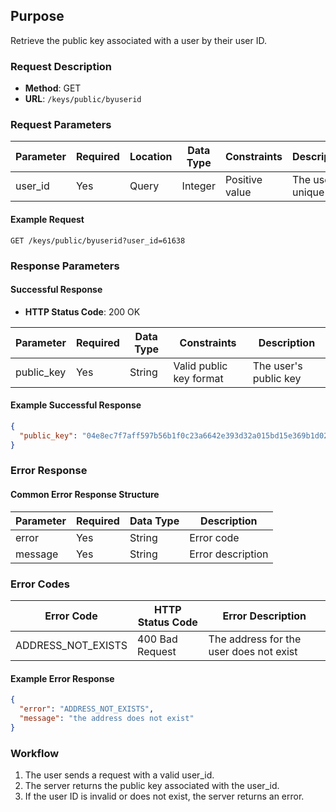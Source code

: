 
## Purpose
Retrieve the public key associated with a user by their user ID.

### Request Description
- **Method**: GET  
- **URL**: `/keys/public/byuserid`

### Request Parameters

| Parameter   | Required | Location | Data Type | Constraints      | Description                           |
| ----------- | -------- | -------- | --------- | ---------------- | ------------------------------------- |
| user_id     | Yes      | Query    | Integer   | Positive value   | The user's unique ID                  |

#### Example Request
```
GET /keys/public/byuserid?user_id=61638
```

### Response Parameters

#### Successful Response
- **HTTP Status Code**: 200 OK

| Parameter    | Required | Data Type | Constraints         | Description                       |
| ------------ | -------- | --------- | ------------------- | --------------------------------- |
| public_key   | Yes      | String    | Valid public key format| The user's public key             |

#### Example Successful Response
```json
{
  "public_key": "04e8ec7f7aff597b56b1f0c23a6642e393d32a015bd15e369b1d0234948322940613a49ecee827983d7e5b38c5535af33106dcdf40b68348fe227f7bee1347cae6"
}
```

### Error Response
#### Common Error Response Structure

| Parameter | Required | Data Type | Description          |
| --------- | -------- | --------- | -------------------- |
| error     | Yes      | String    | Error code           |
| message   | Yes      | String    | Error description    |

### Error Codes

| Error Code                  | HTTP Status Code  | Error Description                  |
| --------------------------- | ----------------- | ---------------------------------- |
| ADDRESS_NOT_EXISTS           | 400 Bad Request   | The address for the user does not exist |

#### Example Error Response
```json
{
  "error": "ADDRESS_NOT_EXISTS",
  "message": "the address does not exist"
}
```

### Workflow
1. The user sends a request with a valid user_id.
2. The server returns the public key associated with the user_id.
3. If the user ID is invalid or does not exist, the server returns an error.
